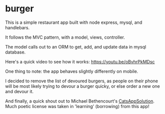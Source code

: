 # burger

This is a simple restaurant app built with node express, mysql, and handlebars.

It follows the MVC pattern, with a model, views, controller.

The model calls out to an ORM to get, add, and update data in mysql database.

Here's a quick video to see how it works: https://youtu.be/oBvhrPkMDsc

One thing to note: the app behaves slightly differently on mobile.

I decided to remove the list of devoured burgers, as people on their phone
will be most likely trying to devour a burger quicky, or else order a new one and devour it.

And finally, a quick shout out to Michael Bethencourt's
[CatsAppSolution](http://ucb.bootcampcontent.com/UCB-Coding-Bootcamp/01-17-Class-Content/commits/master/TH-Class-Content/14-node-express-handlebars/1-Class-Content/14.3/Activities/11-CatsAppSolution/config).
Much poetic license was taken in 'learning' (borrowing) from this app!
